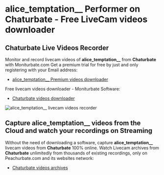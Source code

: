 # alice_temptation__ Performer on Chaturbate - Free LiveCam videos downloader

## Chaturbate Live Videos Recorder

Monitor and record livecam videos of **alice_temptation__** from **Chaturbate** with Moniturbate.com
Get a premium trial for free by just and only registering with your Email address:
* [alice_temptation__ Premium videos downloader](https://moniturbate.com/request-demo-licence-key.html)

Free livecam videos downloader - Moniturbate Software:
* [Chaturbate videos downloader](https://moniturbate.com/moniturbate-download-software.html)

![alice_temptation__ livecam videos recorder](https://peachurnet.com/templates/moniturbate-software.png)


## Capture alice_temptation__ videos from the Cloud and watch your recordings on Streaming

Without the need of downloading a software, capture **alice_temptation__** livecam videos from **Chaturbate** 100% online.
Watch Livecam archives from **Chaturbate** unlimitedly from thousands of existing recordings, only on Peachurbate.com and its websites network:
* [Chaturbate videos archives](https://peachurnet.com/)